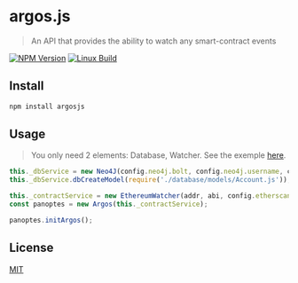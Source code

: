 # argos.js
> An API that provides the ability to watch any smart-contract events

[![NPM Version][npm-image]][npm-url]
[![Linux Build][travis-image]][travis-url]

## Install

```bash
npm install argosjs
```

## Usage

> You only need 2 elements: Database, Watcher. See the exemple [here]().

```javascript
this._dbService = new Neo4J(config.neo4j.bolt, config.neo4j.username, config.neo4j.password);
this._dbService.dbCreateModel(require('./database/models/Account.js'));

this._contractService = new EthereumWatcher(addr, abi, config.etherscan.api, this._dbService);
const panoptes = new Argos(this._contractService);

panoptes.initArgos();
```

## License

[MIT](http://vjpr.mit-license.org)

[npm-image]: https://img.shields.io/npm/v/argosjs.svg
[npm-url]: https://www.npmjs.com/package/argosjs
[travis-image]: https://img.shields.io/travis/live-js/live-xxx/master.svg
[travis-url]: https://travis-ci.org/live-js/live-xxx

